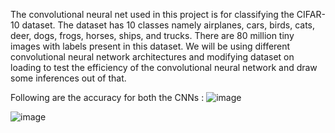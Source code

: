 The convolutional neural net used in this project is for classifying the CIFAR-10 dataset. The dataset has 10 classes namely airplanes, cars, birds, cats, deer, dogs, frogs, horses, ships, and trucks. There are 80 million tiny images with labels present in this dataset. We will be using different convolutional neural network architectures and modifying dataset on loading to test the efficiency of the convolutional neural network and draw some inferences out of that.

Following are the accuracy for both the CNNs :
![image](https://github.com/baddy29/computer-vision/assets/29422882/9d0b1ab4-aabe-43bb-87b2-4792c18c9d41)

![image](https://github.com/baddy29/computer-vision/assets/29422882/6abeb82c-3eeb-4933-b899-4b41be1eb344)



